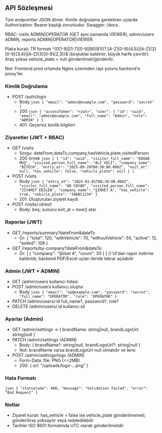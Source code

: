 ﻿## API Sözleşmesi

Tüm endpointler JSON döner. Kimlik doğrulama gerektiren uçlarda Authorization: Bearer <token> başlığı zorunludur. Swagger: /docs.

RBAC: visits ADMIN|OPERATOR (GET aynı zamanda VIEWER), admin/users ADMIN, reports ADMIN|OPERATOR|VIEWER.

Plaka kuralı: TR formatı  ^(0[1-9]|[1-7][0-9]|80|81)(?:[A-Z][0-9]{4,5}|[A-Z]{2}[0-9]{3,4}|[A-Z]{3}[0-9]{2,3})$ (boşluklar kaldırılır, büyük harfe çevrilir). Araç yoksa vehicle_plate = null gönderilmeli/gönderilir.

Not: Frontend prod ortamda Nginx üzerinden /api yolunu backend'e proxy'ler.

### Kimlik Doğrulama
- POST /auth/login
  - Body
    `json
    { "email": "admin@example.com", "password": "secret" }
    `
  - 200
    `json
    {
      "accessToken": "<jwt>",
      "user": { "id": "uuid", "email": "admin@example.com", "full_name": "Admin", "role": "ADMIN" }
    }
    `
  - 401: Geçersiz kimlik bilgileri

### Ziyaretler (JWT + RBAC)
- GET /visits
  - Sorgu: dateFrom,dateTo,company,hasVehicle,plate,visitedPerson
  - 200 örnek
    `json
    [
      {
        "id": "uuid",
        "visitor_full_name": "DOĞAN MUŞ",
        "visited_person_full_name": "ALİ VELİ",
        "company_name": "BİTECH",
        "entry_at": "2025-09-20T08:30:00.000Z",
        "exit_at": null,
        "has_vehicle": false,
        "vehicle_plate": null
      }
    ]
    `
- POST /visits
  - Body
    `json
    {
      "entry_at": "2025-01-01T08:30:00.000Z",
      "visitor_full_name": "AD SOYAD",
      "visited_person_full_name": "ZİYARET EDİLEN",
      "company_name": "ŞİRKET A",
      "has_vehicle": true,
      "vehicle_plate": "34ABC1234"
    }
    `
  - 201: Oluşturulan ziyaret kaydı
- POST /visits/:id/exit
  - Body: boş; sunucu exit_at = now() atar

### Raporlar (JWT)
- GET /reports/summary?dateFrom&dateTo
  - Ör: { "total": 120, "withVehicle": 70, "withoutVehicle": 50, "active": 12, "exited": 108 }
- GET /reports/by-company?dateFrom&dateTo
  - Ör: [ { "company": "Şirket A", "count": 30 } ]
// UI'dan rapor indirme kaldırıldı; backend PDF/Excel uçları ileride tekrar açılabilir

### Admin (JWT + ADMIN)
- GET /admin/users  kullanıcı listesi
- POST /admin/users  kullanıcı oluştur
  - Body
    `json
    { "email": "op@example.com", "password": "secret", "full_name": "OPERATÖR", "role": "OPERATOR" }
    `
- PATCH /admin/users/:id  full_name?, password?, role?
- DELETE /admin/users/:id  kullanıcı sil

### Ayarlar (Admin)
- GET /admin/settings → { brandName: string|null, brandLogoUrl: string|null }
- PATCH /admin/settings (ADMIN)
  - Body: { brandName?: string|null, brandLogoUrl?: string|null }
  - Not: brandName varsa brandLogoUrl null olmalıdır ve tersi
- POST /admin/settings/logo (ADMIN)
  - Form-Data: file: PNG (<=2MB)
  - 200: { url: "/uploads/logo-...png" }

### Hata Formatı
`json
{ "statusCode": 400, "message": "Validation failed", "error": "Bad Request" }
`

### Notlar
- Ziyaret kuralı: has_vehicle = false ise vehicle_plate gönderilmemeli; gönderilirse yoksayılır veya reddedilebilir
- Tarihler ISO 8601 formatında UTC olarak gönderilmelidir
